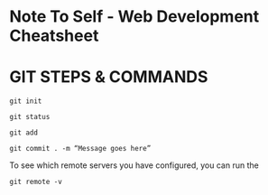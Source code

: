 # Note To Self - Web Development Cheatsheet

GIT STEPS & COMMANDS
======
```
git init
```

```
git status
```
```
git add
```
```
git commit . -m “Message goes here”
```
To see which remote servers you have configured, you can run the
```
git remote -v
```



